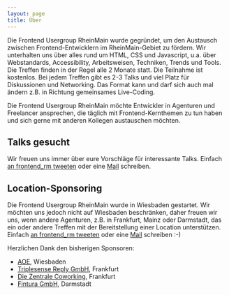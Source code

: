 ```yaml
---
layout: page
title: Über
---
```


Die Frontend Usergroup RheinMain wurde gegründet, um den Austausch zwischen Frontend-Entwicklern im RheinMain-Gebiet zu fördern. Wir unterhalten uns über alles rund um HTML, CSS und Javascript, u.a. über Webstandards, Accessibility, Arbeitsweisen, Techniken, Trends und Tools. Die Treffen finden in der Regel alle 2 Monate statt. Die Teilnahme ist kostenlos. Bei jedem Treffen gibt es 2-3 Talks und viel Platz für Diskussionen und Networking. Das Format kann und darf sich auch mal ändern z.B. in Richtung gemeinsames Live-Coding.

Die Frontend Usergroup RheinMain möchte Entwickler in Agenturen und Freelancer ansprechen, die täglich mit Frontend-Kernthemen zu tun haben und sich gerne mit anderen Kollegen austauschen möchten.

## Talks gesucht

Wir freuen uns immer über eure Vorschläge für interessante Talks. Einfach [an frontend_rm tweeten](http://twitter.com/frontend_rm) oder eine [Mail](mailto:info@frontend-rheinmain.de) schreiben.

## Location-Sponsoring

Die Frontend Usergroup RheinMain wurde in Wiesbaden gestartet. Wir möchten uns jedoch nicht auf Wiesbaden beschränken, daher freuen wir uns, wenn andere Agenturen, z.B. in Frankfurt, Mainz oder Darmstadt, das ein oder andere Treffen mit der Bereitstellung einer Location unterstützen. Einfach [an frontend_rm tweeten](http://twitter.com/frontend_rm) oder eine [Mail](mailto:info@frontend-rheinmain.de) schreiben :-)

Herzlichen Dank den bisherigen Sponsoren:

- [AOE](http://www.aoe.com), Wiesbaden
- [Triplesense Reply GmbH](http://www.triplesense.de), Frankfurt
- [Die Zentrale Coworking](https://www.die-zentrale-ffm.de/), Frankfurt
- [Fintura GmbH](https://fintura.de/), Darmstadt
